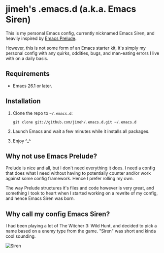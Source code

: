 # jimeh's .emacs.d (a.k.a. Emacs Siren)

This is my personal Emacs config, currently nicknamed Emacs Siren, and heavily
inspired by [Emacs Prelude](https://github.com/bbatsov/prelude).

However, this is not some form of an Emacs starter kit, it's simply my personal
config with any quirks, oddities, bugs, and man-eating errors I live with on a
daily basis.

## Requirements

- Emacs 26.1 or later.

## Installation

1.  Clone the repo to `~/.emacs.d`:

        git clone git://github.com/jimeh/.emacs.d.git ~/.emacs.d

2.  Launch Emacs and wait a few minutes while it installs all packages.
3.  Enjoy ^\_^

## Why not use Emacs Prelude?

Prelude is nice and all, but I don't need everything it does. I need a config
that does what I need without having to potentially counter and/or work against
some config framework. Hence I prefer rolling my own.

The way Prelude structures it's files and code however is very great, and
something I took to heart when I started working on a rewrite of my config, and
hence Emacs Siren was born.

## Why call my config Emacs Siren?

I had been playing a lot of The Witcher 3: Wild Hunt, and decided to pick a name
based on a enemy type from the game. "Siren" was short and kinda cool sounding.

![Siren](http://i.imgur.com/7PtsVDG.jpg)
